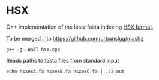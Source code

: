 # HSX

C++ implementation of the lastz fasta indexing [HSX format][1].

To be merged into https://github.com/urbanslug/mashz

```
g++ -g -Wall hsx.cpp
```

Reads paths to fasta files from standard input
```
echo hsxexA.fa hsxexB.fa hsxexC.fa | ./a.out
```

[1]: http://www.bx.psu.edu/miller_lab/dist/README.lastz-1.02.00/hsx_format.html
